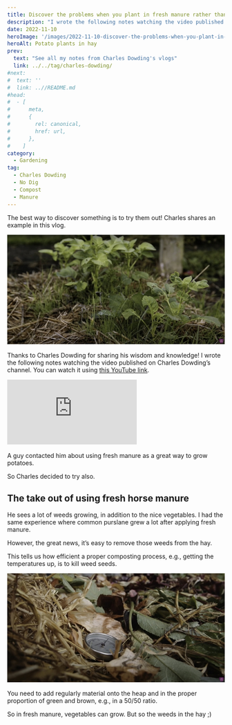 ```yaml
---
title: Discover the problems when you plant in fresh manure rather than compost, by Charles Dowding
description: "I wrote the following notes watching the video published on Charles Dowding's channel"
date: 2022-11-10
heroImage: '/images/2022-11-10-discover-the-problems-when-you-plant-in-fresh-manure-rather-than-compost-charles-dowding.jpg'
heroAlt: Potato plants in hay
prev:
  text: "See all my notes from Charles Dowding's vlogs"
  link: ../../tag/charles-dowding/
#next:
#  text: ''
#  link: ..//README.md
#head:
#  - [
#      meta,
#      {
#        rel: canonical,
#        href: url,
#      },
#    ]
category:
  - Gardening
tag:
  - Charles Dowding
  - No Dig
  - Compost
  - Manure
---
```


The best way to discover something is to try them out! Charles shares an example in this vlog.

![Potato plants in hay](./images/2022-11-10-discover-the-problems-when-you-plant-in-fresh-manure-rather-than-compost-charles-dowding.jpg 'Potato plants grow well in hay. But what can you find in it? Credits: image taken from Charles Dowding’s vlog')

Thanks to Charles Dowding for sharing his wisdom and knowledge!
I wrote the following notes watching the video published on Charles Dowding’s channel.
You can watch it using [this YouTube link](https://www.youtube.com/watch?v=veHKCN73tUc).

<!-- markdownlint-disable MD033 -->
<p class="newsletter-wrapper"><iframe class="newsletter-embed" src="https://iamjeremie.substack.com/embed" frameborder="0" scrolling="no"></iframe></p>

A guy contacted him about using fresh manure as a great way to grow potatoes.

So Charles decided to try also.

## The take out of using fresh horse manure

He sees a lot of weeds growing, in addition to the nice vegetables.
I had the same experience where common purslane grew a lot after applying fresh manure.

However, the great news, it’s easy to remove those weeds from the hay.

This tells us how efficient a proper composting process, e.g., getting the temperatures up, is to kill weed seeds.

![A compost thermometer at more than 60 °C](./images/compost-thermometer-at-more-than-60c.jpg 'Heat represents the key to make good compost weed seeds free compost. Credits: image taken from Charles Dowding’s vlog')

You need to add regularly material onto the heap and in the proper proportion of green and brown, e.g., in a 50/50 ratio.

So in fresh manure, vegetables can grow. But so the weeds in the hay ;)
